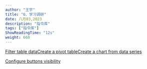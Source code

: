 ```yaml
---
author: "王宇"
title: "6、学习调研"
date: 八月03,2023
description: "指令库"
tags: ["指令库"]
ShowReadingTime: "12s"
weight: 660
---
```

[Filter table data](#)[Create a pivot table](#)[Create a chart from data series](#)

[Configure buttons visibility](/users/tfac-settings.action)